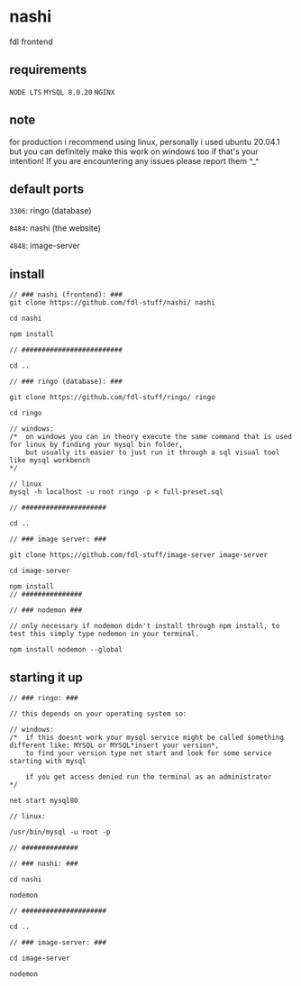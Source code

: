 # nashi
fdl frontend

## requirements

`NODE LTS`
`MYSQL 8.0.20`
`NGINX`

## note

for production i recommend using linux, personally i used ubuntu 20.04.1 but you can definitely make this work on windows too if that's your intention! If you are encountering any issues please report them ^_^

## default ports

`3306`: ringo (database)

`8484`: nashi (the website)

`4848`: image-server

## install

```
// ### nashi (frontend): ### 
git clone https://github.com/fdl-stuff/nashi/ nashi

cd nashi 

npm install

// #########################

cd ..

// ### ringo (database): ###

git clone https://github.com/fdl-stuff/ringo/ ringo

cd ringo

// windows:
/*  on windows you can in theory execute the same command that is used for linux by finding your mysql bin folder,
    but usually its easier to just run it through a sql visual tool like mysql workbench 
*/

// linux
mysql -h localhost -u root ringo -p < full-preset.sql

// #####################

cd ..

// ### image server: ###

git clone https://github.com/fdl-stuff/image-server image-server

cd image-server

npm install
// ###############

// ### nodemon ###

// only necessary if nodemon didn't install through npm install, to test this simply type nodemon in your terminal.

npm install nodemon --global
```

## starting it up
```
// ### ringo: ###

// this depends on your operating system so:

// windows:
/*  if this doesnt work your mysql service might be called something different like: MYSQL or MYSQL*insert your version*,
    to find your version type net start and look for some service starting with mysql
   
    if you get access denied run the terminal as an administrator 
*/

net start mysql80

// linux:

/usr/bin/mysql -u root -p

// ##############

// ### nashi: ###

cd nashi

nodemon

// #####################

cd ..

// ### image-server: ###

cd image-server

nodemon
```
